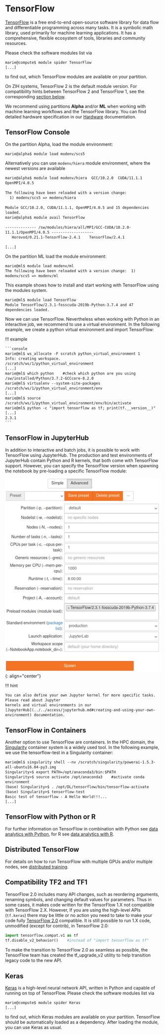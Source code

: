 # TensorFlow

[TensorFlow](https://www.tensorflow.org) is a free end-to-end open-source software library for data
flow and differentiable programming across many tasks. It is a symbolic math library, used primarily
for machine learning applications. It has a comprehensive, flexible ecosystem of tools, libraries
and community resources.

Please check the software modules list via

```console
marie@compute$ module spider TensorFlow
[...]
```

to find out, which TensorFlow modules are available on your partition.

On ZIH systems, TensorFlow 2 is the default module version. For compatibility hints between
TensorFlow 2 and TensorFlow 1, see the corresponding [section below](#compatibility-tf2-and-tf1).

We recommend using partitions **Alpha** and/or **ML** when working with machine learning workflows
and the TensorFlow library. You can find detailed hardware specification in our
[Hardware](../jobs_and_resources/hardware_taurus.md) documentation.

## TensorFlow Console

On the partition Alpha, load the module environment:

```console
marie@alpha$ module load modenv/scs5
```

Alternatively you can use `modenv/hiera` module environment, where the newest versions are
available

```console
marie@alpha$ module load modenv/hiera  GCC/10.2.0  CUDA/11.1.1  OpenMPI/4.0.5

The following have been reloaded with a version change:
  1) modenv/scs5 => modenv/hiera

Module GCC/10.2.0, CUDA/11.1.1, OpenMPI/4.0.5 and 15 dependencies loaded.
marie@alpha$ module avail TensorFlow

-------------- /sw/modules/hiera/all/MPI/GCC-CUDA/10.2.0-11.1.1/OpenMPI/4.0.5 -------------------
   Horovod/0.21.1-TensorFlow-2.4.1    TensorFlow/2.4.1

[...]
```

On the partition ML load the module environment:

```console
marie@ml$ module load modenv/ml
The following have been reloaded with a version change:  1) modenv/scs5 => modenv/ml
```

This example shows how to install and start working with TensorFlow using the modules system.

```console
marie@ml$ module load TensorFlow
Module TensorFlow/2.3.1-fosscuda-2019b-Python-3.7.4 and 47 dependencies loaded.
```

Now we can use TensorFlow. Nevertheless when working with Python in an interactive job, we recommend
to use a virtual environment. In the following example, we create a python virtual environment and
import TensorFlow:

!!! example

    ```console
    marie@ml$ ws_allocate -F scratch python_virtual_environment 1
    Info: creating workspace.
    /scratch/ws/1/python_virtual_environment
    [...]
    marie@ml$ which python    #check which python are you using
    /sw/installed/Python/3.7.2-GCCcore-8.2.0
    marie@ml$ virtualenv --system-site-packages /scratch/ws/1/python_virtual_environment/env
    [...]
    marie@ml$ source /scratch/ws/1/python_virtual_environment/env/bin/activate
    marie@ml$ python -c "import tensorflow as tf; print(tf.__version__)"
    [...]
    2.3.1
    ```

## TensorFlow in JupyterHub

In addition to interactive and batch jobs, it is possible to work with TensorFlow using
JupyterHub. The production and test environments of JupyterHub contain Python and R kernels, that
both come with TensorFlow support. However, you can specify the TensorFlow version when spawning
the notebook by pre-loading a specific TensorFlow module:

![TensorFlow module in JupyterHub](misc/tensorflow_jupyter_module.png)
{: align="center"}

!!! hint

    You can also define your own Jupyter kernel for more specific tasks. Please read about Jupyter
    kernels and virtual environments in our
    [JupyterHub](../../access/jupyterhub.md#creating-and-using-your-own-environment) documentation.

## TensorFlow in Containers

Another option to use TensorFlow are containers. In the HPC domain, the
[Singularity](https://singularity.hpcng.org/) container system is a widely used tool. In the
following example, we use the tensorflow-test in a Singularity container:

```console
marie@ml$ singularity shell --nv /scratch/singularity/powerai-1.5.3-all-ubuntu16.04-py3.img
Singularity>$ export PATH=/opt/anaconda3/bin:$PATH
Singularity>$ source activate /opt/anaconda3    #activate conda environment
(base) Singularity>$ . /opt/DL/tensorflow/bin/tensorflow-activate
(base) Singularity>$ tensorflow-test
Basic test of tensorflow - A Hello World!!!...
[...]
```

## TensorFlow with Python or R

For further information on TensorFlow in combination with Python see
[data analytics with Python](data_analytics_with_python.md), for R see
[data analytics with R](data_analytics_with_r.md).

## Distributed TensorFlow

For details on how to run TensorFlow with multiple GPUs and/or multiple nodes, see
[distributed training](distributed_training.md).

## Compatibility TF2 and TF1

TensorFlow 2.0 includes many API changes, such as reordering arguments, renaming symbols, and
changing default values for parameters. Thus in some cases, it makes code written for the TensorFlow
1.X not compatible with TensorFlow 2.X. However, If you are using the high-level APIs (`tf.keras`)
there may be little or no action you need to take to make your code fully
[TensorFlow 2.0](https://www.tensorflow.org/guide/migrate) compatible. It is still possible to
run 1.X code, unmodified (except for contrib), in TensorFlow 2.0:

```python
import tensorflow.compat.v1 as tf
tf.disable_v2_behavior()    #instead of "import tensorflow as tf"
```

To make the transition to TensorFlow 2.0 as seamless as possible, the TensorFlow team has created
the tf_upgrade_v2 utility to help transition legacy code to the new API.

## Keras

[Keras](https://keras.io) is a high-level neural network API, written in Python and capable
of running on top of TensorFlow. Please check the software modules list via

```console
marie@compute$ module spider Keras
[...]
```

to find out, which Keras modules are available on your partition. TensorFlow should be automatically
loaded as a dependency. After loading the module, you can use Keras as usual.
